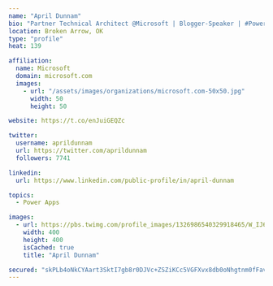 ```yaml
---
name: "April Dunnam"
bio: "Partner Technical Architect @Microsoft | Blogger-Speaker | #PowerApps, #PowerAutomate, #Office365, #SharePoint | #WIT | #Karaoke Queen"
location: Broken Arrow, OK
type: "profile"
heat: 139

affiliation:
  name: Microsoft
  domain: microsoft.com
  images:
    - url: "/assets/images/organizations/microsoft.com-50x50.jpg"
      width: 50
      height: 50

website: https://t.co/enJuiGEQZc

twitter:
  username: aprildunnam
  url: https://twitter.com/aprildunnam
  followers: 7741

linkedin:
  url: https://www.linkedin.com/public-profile/in/april-dunnam

topics:
  - Power Apps

images:
  - url: https://pbs.twimg.com/profile_images/1326986540329918465/W_IJ6Ih2_400x400.jpg
    width: 400
    height: 400
    isCached: true
    title: "April Dunnam"

secured: "skPLb4oNkCYAart3SktI7gb8r0DJVc+ZSZiKCc5VGFXvx8db0oNhgtnm0fFavz3H5J+XHwZA7ljRStD3tDSxfkYte/ATE3mnfD3mgE4Ya5YKf3DxPZkV6XZrtvC1ZjjyucAQnstkkavZdM1u/KDmCOC+hWpwDH1sMRuRZVBDBq4W9H8uDrIc1cFjyRmuGkdbcJtJzsXdi3I7He5c5AWP0tx2o6n/O9vhH29pV8apJp0v24Il+pSPNJFXZKXItQRDOOAJZnIzZ36bQN5kFY2MU2wTexw7YlISjbzjZeNxL+hMCELzFJr/KAZnVKJ6zg2qMBI3WG6jPvhvNCwVxKJEAkTQ49prBxl/9R2r6dwOTAsKdeIyP0tQgDFn+4zlEYSPvw+aoEPxwPEUtUUT9yvj8YJ0lcpDJooAXVWA9SiLa8c=;XlLDmJiZE7hrR56ycaApFw=="
---
```


